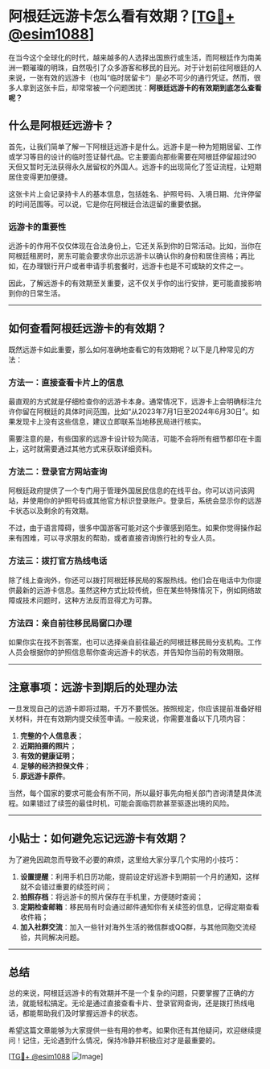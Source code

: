 # 阿根廷远游卡怎么看有效期？[[TG💪+ @esim1088](https://t.me/s/esim1088)]

在当今这个全球化的时代，越来越多的人选择出国旅行或生活，而阿根廷作为南美洲一颗璀璨的明珠，自然吸引了众多游客和移民的目光。对于计划前往阿根廷的人来说，一张有效的远游卡（也叫“临时居留卡”）是必不可少的通行凭证。然而，很多人拿到这张卡后，却常常被一个问题困扰：**阿根廷远游卡的有效期到底怎么查看呢？**

## 什么是阿根廷远游卡？

首先，让我们简单了解一下阿根廷远游卡是什么。远游卡是一种为短期居留、工作或学习等目的设计的临时签证替代品。它主要面向那些需要在阿根廷停留超过90天但又暂时无法获得永久居留权的外国人。远游卡的出现简化了签证流程，让短期居住变得更加便捷。

这张卡片上会记录持卡人的基本信息，包括姓名、护照号码、入境日期、允许停留的时间范围等。可以说，它是你在阿根廷合法逗留的重要依据。

### 远游卡的重要性

远游卡的作用不仅仅体现在合法身份上，它还关系到你的日常活动。比如，当你在阿根廷租房时，房东可能会要求你出示远游卡以确认你的身份和居住资格；再比如，在办理银行开户或者申请手机套餐时，远游卡也是不可或缺的文件之一。

因此，了解远游卡的有效期至关重要，这不仅关乎你的出行安排，更可能直接影响到你的日常生活。

---

## 如何查看阿根廷远游卡的有效期？

既然远游卡如此重要，那么如何准确地查看它的有效期呢？以下是几种常见的方法：

### 方法一：直接查看卡片上的信息

最直观的方式就是仔细检查你的远游卡本身。通常情况下，远游卡上会明确标注允许你留在阿根廷的具体时间范围，比如“从2023年7月1日至2024年6月30日”。如果发现卡上没有这些信息，建议立即联系当地移民局进行核实。

需要注意的是，有些国家的远游卡设计较为简洁，可能不会将所有细节都印在卡面上，这时就需要通过其他方式来获取详细资料。

### 方法二：登录官方网站查询

阿根廷政府提供了一个专门用于管理外国居民信息的在线平台。你可以访问该网站，并使用你的护照号码或其他官方标识登录账户。登录后，系统会显示你的远游卡状态以及剩余的有效期。

不过，由于语言障碍，很多中国游客可能对这个步骤感到陌生。如果你觉得操作起来有困难，可以寻求朋友的帮助，或者直接咨询旅行社的专业人员。

### 方法三：拨打官方热线电话

除了线上查询外，你还可以拨打阿根廷移民局的客服热线。他们会在电话中为你提供最新的远游卡信息。虽然这种方式比较传统，但在某些特殊情况下，例如网络故障或技术问题时，这种方法反而显得尤为可靠。

### 方法四：亲自前往移民局窗口办理

如果你实在找不到答案，也可以选择亲自前往最近的阿根廷移民局分支机构。工作人员会根据你的护照信息帮你查询远游卡的状态，并告知你当前的有效期限。

---

## 注意事项：远游卡到期后的处理办法

一旦发现自己的远游卡即将过期，千万不要慌张。按照规定，你应该提前准备好相关材料，并在有效期内提交续签申请。一般来说，你需要准备以下几项内容：

1. **完整的个人信息表**；
2. **近期拍摄的照片**；
3. **有效的健康证明**；
4. **足够的经济担保文件**；
5. **原远游卡原件**。

当然，每个国家的要求可能会有所不同，所以最好事先向相关部门咨询清楚具体流程。如果错过了续签的最佳时机，可能会面临罚款甚至驱逐出境的风险。

---

## 小贴士：如何避免忘记远游卡有效期？

为了避免因疏忽而导致不必要的麻烦，这里给大家分享几个实用的小技巧：

1. **设置提醒**：利用手机日历功能，提前设定好远游卡到期前一个月的通知，这样就不会错过重要的续签时间；
2. **拍照存档**：将远游卡的照片保存在手机里，方便随时查阅；
3. **定期检查邮箱**：移民局有时会通过邮件通知你有关续签的信息，记得定期查看收件箱；
4. **加入社群交流**：加入一些针对海外生活的微信群或QQ群，与其他同胞交流经验，共同解决问题。

---

## 总结

总的来说，阿根廷远游卡的有效期并不是一个复杂的问题，只要掌握了正确的方法，就能轻松搞定。无论是通过直接查看卡片、登录官网查询，还是拨打热线电话，都能帮助我们及时掌握远游卡的状态。

希望这篇文章能够为大家提供一些有用的参考。如果你还有其他疑问，欢迎继续提问！记住，无论遇到什么情况，保持冷静并积极应对才是最重要的。

[[TG💪+ @esim1088](https://t.me/s/esim1088) ![Image](https://i.postimg.cc/4NQfJmqS/Snipaste-2025-05-13-00-14-12.png)]